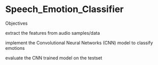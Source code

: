 # Speech_Emotion_Classifier

Objectives

extract the features from audio samples/data

implement the Convolutional Neural Networks (CNN) model to classify emotions

evaluate the CNN trained model on the testset
